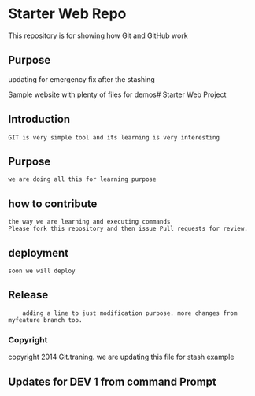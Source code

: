 # Starter Web Repo

This repository is for showing how Git and GitHub work

## Purpose

updating for emergency fix after the stashing

Sample website with plenty of files for demos# Starter Web Project 
 ## Introduction 
 	GIT is very simple tool and its learning is very interesting
 ## Purpose 
 	we are doing all this for learning purpose
 ## how to contribute
	the way we are learning and executing commands
	Please fork this repository and then issue Pull requests for review.
 ## deployment
	soon we will deploy
 ## Release
		adding a line to just modification purpose. more changes from myfeature branch too.
 ### Copyright
 copyright 2014 Git.traning. we are updating this file for stash example
 
## Updates for DEV 1 from command Prompt


